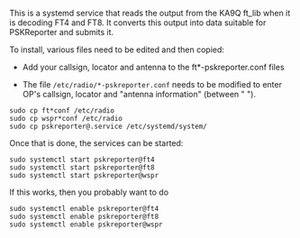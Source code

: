 This is a systemd service that reads the output from the KA9Q ft_lib when it is decoding FT4 and FT8. 
It converts this output into data suitable for PSKReporter and submits it.

To install, various files need to be edited and then copied:

* Add your callsign, locator and antenna to the ft\*-pskreporter.conf files

* The file `/etc/radio/*-pskreporter.conf` needs to be modified to enter OP's callsign, locator and "antenna information" (between " "). 

```
sudo cp ft*conf /etc/radio
sudo cp wspr*conf /etc/radio
sudo cp pskreporter@.service /etc/systemd/system/
```
Once that is done, the services can be started:

```
sudo systemctl start pskreporter@ft4 
sudo systemctl start pskreporter@ft8 
sudo systemctl start pskreporter@wspr 
```

If this works, then you probably want to do

```
sudo systemctl enable pskreporter@ft4 
sudo systemctl enable pskreporter@ft8 
sudo systemctl enable pskreporter@wspr 
```
